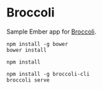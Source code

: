 # Broccoli

Sample Ember app for [Broccoli](https://github.com/joliss/broccoli).

```
npm install -g bower
bower install

npm install

npm install -g broccoli-cli
broccoli serve
```
